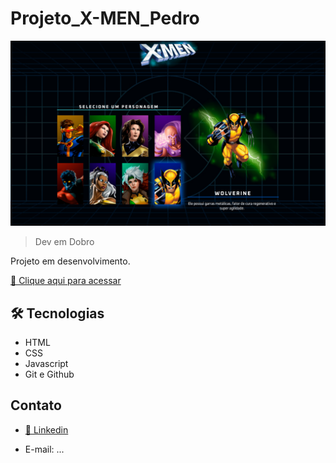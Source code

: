 # Projeto_X-MEN_Pedro

![preview](./.github/preview.png)

>Dev em Dobro

Projeto em desenvolvimento.

[🔗 Clique aqui para acessar](https://pedrosouza09.github.io/Projeto_GTA_Pedro/)

## 🛠 Tecnologias

- HTML
- CSS
- Javascript
- Git e Github

## Contato

- [🔗 Linkedin](https://www.linkedin.com/in/fsouza-pedro/)

- E-mail: ...